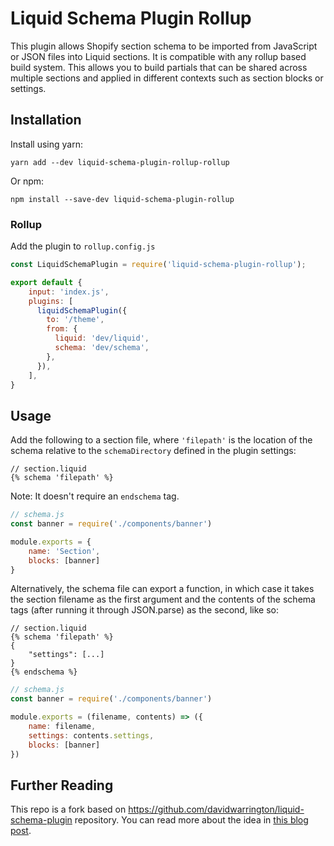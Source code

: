 # Liquid Schema Plugin Rollup

This plugin allows Shopify section schema to be imported from JavaScript or JSON files into Liquid sections. It is compatible with any rollup based build system. This allows you to build partials that can be shared across multiple sections and applied in different contexts such as section blocks or settings.

## Installation
Install using yarn:
```shell
yarn add --dev liquid-schema-plugin-rollup-rollup
```

Or npm:
```shell
npm install --save-dev liquid-schema-plugin-rollup
```

### Rollup

Add the plugin to `rollup.config.js`
```js
const LiquidSchemaPlugin = require('liquid-schema-plugin-rollup');

export default {
    input: 'index.js',
    plugins: [
      liquidSchemaPlugin({
        to: '/theme',
        from: {
          liquid: 'dev/liquid',
          schema: 'dev/schema',
        },
      }),
    ],
}
```

## Usage

Add the following to a section file, where `'filepath'` is the location of the schema relative to the `schemaDirectory` defined in the plugin settings:
```liquid
// section.liquid
{% schema 'filepath' %}
```
Note: It doesn't require an `endschema` tag.

```js
// schema.js
const banner = require('./components/banner')

module.exports = {
    name: 'Section',
    blocks: [banner]
}
```

Alternatively, the schema file can export a function, in which case it takes the section filename as the first argument and the contents of the schema tags (after running it through JSON.parse) as the second, like so:
```liquid
// section.liquid
{% schema 'filepath' %}
{
    "settings": [...]
}
{% endschema %}
```

```js
// schema.js
const banner = require('./components/banner')

module.exports = (filename, contents) => ({
    name: filename,
    settings: contents.settings,
    blocks: [banner]
})
```

## Further Reading

This repo is a fork based on https://github.com/davidwarrington/liquid-schema-plugin repository. You can read more about the idea in [this blog post](https://ellodave.dev/blog/2020/10/14/building-shopify-section-schemas-with-javascript).

